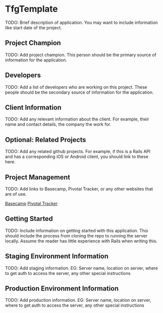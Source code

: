# TfgTemplate

TODO: Brief description of application. You may want to include information like start date of the project.

## Project Champion

TODO: Add project champion. This person should be the primary source of information for the application.

## Developers

TODO: Add a list of developers who are working on this project. These people should be the secondary source of information for the application.

## Client Information

TODO: Add any relevant information about the client. For example, their name and contact details, the company the work for.

## Optional: Related Projects

TODO: Add any related github projects. For example, if this is a Rails API and has a corresponding iOS or Android client, you should link to these here.

## Project Management

TODO: Add links to Basecamp, Pivotal Tracker, or any other websites that are of use.

[Basecamp](url)
[Pivotal Tracker](url)

## Getting Started

TODO: Include information on getting started with this application. This should include the process from cloning the repo to running the server locally. Assume the reader has little experience with Rails when writing this.

## Staging Environment Information

TODO: Add staging information. EG: Server name, location on server, where to get auth to access the server, any other special instructions

## Production Environment Information

TODO: Add production information. EG: Server name, location on server, where to get auth to access the server, any other special instructions